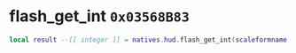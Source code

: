 # flash_get_int `0x03568B83`

```lua
local result --[[ integer ]] = natives.hud.flash_get_int(scaleformname --[[ string ]], scaleformvarname --[[ string ]])
```